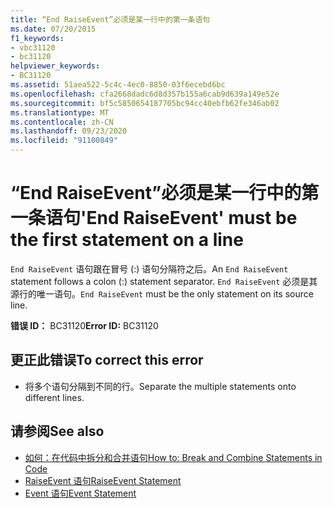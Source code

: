 ```yaml
---
title: “End RaiseEvent”必须是某一行中的第一条语句
ms.date: 07/20/2015
f1_keywords:
- vbc31120
- bc31120
helpviewer_keywords:
- BC31120
ms.assetid: 51aea522-5c4c-4ec0-8850-03f6ecebd6bc
ms.openlocfilehash: cfa2668dadc6d8d357b155a6cab9d639a149e52e
ms.sourcegitcommit: bf5c5850654187705bc94cc40ebfb62fe346ab02
ms.translationtype: MT
ms.contentlocale: zh-CN
ms.lasthandoff: 09/23/2020
ms.locfileid: "91100849"
---
```

# <a name="end-raiseevent-must-be-the-first-statement-on-a-line"></a><span data-ttu-id="42777-102">“End RaiseEvent”必须是某一行中的第一条语句</span><span class="sxs-lookup"><span data-stu-id="42777-102">'End RaiseEvent' must be the first statement on a line</span></span>

<span data-ttu-id="42777-103">`End RaiseEvent` 语句跟在冒号 (:) 语句分隔符之后。</span><span class="sxs-lookup"><span data-stu-id="42777-103">An `End RaiseEvent` statement follows a colon (:) statement separator.</span></span> <span data-ttu-id="42777-104">`End RaiseEvent` 必须是其源行的唯一语句。</span><span class="sxs-lookup"><span data-stu-id="42777-104">`End RaiseEvent` must be the only statement on its source line.</span></span>  
  
 <span data-ttu-id="42777-105">**错误 ID：** BC31120</span><span class="sxs-lookup"><span data-stu-id="42777-105">**Error ID:** BC31120</span></span>  
  
## <a name="to-correct-this-error"></a><span data-ttu-id="42777-106">更正此错误</span><span class="sxs-lookup"><span data-stu-id="42777-106">To correct this error</span></span>  
  
- <span data-ttu-id="42777-107">将多个语句分隔到不同的行。</span><span class="sxs-lookup"><span data-stu-id="42777-107">Separate the multiple statements onto different lines.</span></span>  
  
## <a name="see-also"></a><span data-ttu-id="42777-108">请参阅</span><span class="sxs-lookup"><span data-stu-id="42777-108">See also</span></span>

- [<span data-ttu-id="42777-109">如何：在代码中拆分和合并语句</span><span class="sxs-lookup"><span data-stu-id="42777-109">How to: Break and Combine Statements in Code</span></span>](../programming-guide/program-structure/how-to-break-and-combine-statements-in-code.md)
- [<span data-ttu-id="42777-110">RaiseEvent 语句</span><span class="sxs-lookup"><span data-stu-id="42777-110">RaiseEvent Statement</span></span>](../language-reference/statements/raiseevent-statement.md)
- [<span data-ttu-id="42777-111">Event 语句</span><span class="sxs-lookup"><span data-stu-id="42777-111">Event Statement</span></span>](../language-reference/statements/event-statement.md)
